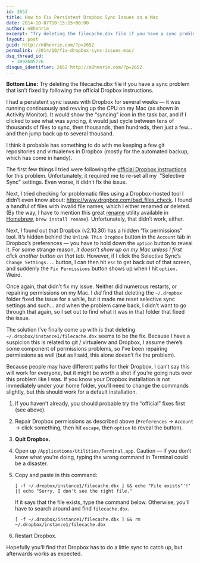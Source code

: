 ```yaml
---
id: 2652
title: How to Fix Persistent Dropbox Sync Issues on a Mac
date: 2014-10-07T10:15:15+00:00
author: n8henrie
excerpt: "Try deleting the filecache.dbx file if you have a sync problem that isn't fixed by following the official Dropbox instructions."
layout: post
guid: http://n8henrie.com/?p=2652
permalink: /2014/10/fix-dropbox-sync-issues-mac/
dsq_thread_id:
  - 3092605726
disqus_identifier: 2652 http://n8henrie.com/?p=2652
---
```

**Bottom Line:** Try deleting the filecache.dbx file if you have a sync problem that isn’t fixed by following the official Dropbox instructions.<!--more-->

I had a persistent sync issues with Dropbox for several weeks — it was running continuously and revving up the CPU on my Mac (as shown in Activity Monitor). It would show the “syncing” icon in the task bar, and if I clicked to see what was syncing, it would just cycle between tens of thousands of files to sync, then thousands, then hundreds, then just a few… and then jump back up to several thousand.

I think it probable has something to do with me keeping a few git repositories and virtualenvs in Dropbox (mostly for the automated backup, which has come in handy).

The first few things I tried were following the <a target="_blank" href="https://www.dropbox.com/en/help/72">official Dropbox instructions</a> for this problem. Unfortunately, it required me to re-set all my  “Selective Sync” settings. Even worse, it didn’t fix the issue.

Next, I tried checking for problematic files using a Dropbox-hosted tool I didn’t even know about: <a target="_blank" href="https://www.dropbox.com/bad_files_check">https://www.dropbox.com/bad_files_check</a>. I found a handful of files with invalid file names, which I either renamed or deleted. (By the way, I have to mention this great <a target="_blank" href="http://plasmasturm.org/code/rename">rename</a> utility available in <a target="_blank" href="http://brew.sh/" title="Homebrew — The missing package manager for OS X">Homebrew</a>, `brew install rename`). Unfortunately, that didn’t work, either.

Next, I found out that Dropbox (v2.10.30) has a hidden “fix permissions” tool. It’s hidden behind the `Unlink This Dropbox` button in the `Account` tab in Dropbox’s preferences — you have to hold down the `option` button to reveal it. For some strange reason, _it doesn’t show up on my Mac unless I first click another button on that tab_. However, if I click the Selective Sync’s `Change Settings...` button, I can then hit `esc` to get back out of that screen, and suddenly the `Fix Permissions` button shows up when I hit `option.` Weird.

Once again, that didn’t fix my issue. Neither did numerous restarts, or repairing permissions on my Mac. I _did_ find that deleting the `~/.dropbox` folder fixed the issue for a while, but it made me reset selective sync settings and such… and when the problem came back, I didn’t want to go through that again, so I set out to find what it was in that folder that fixed the issue.

The solution I’ve finally come up with is that deleting `~/.dropbox/instance1/filecache.dbx` seems to be the fix. Because I have a suspicion this is related to git / virtualenv and Dropbox, I assume there’s some component of permissions problems, so I’ve been repairing permissions as well (but as I said, this alone doesn’t fix the problem).

Because people may have different paths for their Dropbox, I can’t say this will work for everyone, but it might be worth a shot if you’re going nuts over this problem like I was. If you know your Dropbox installation is not immediately under your home folder, you’ll need to change the commands slightly, but this should work for a default installation.

1. If you haven’t already, you should probable try the “official” fixes first (see above).
1. Repair Dropbox permissions as described above (`Preferences` -> `Account` -> click something, then hit `escape`, then `option` to reveal the button).
1. **Quit Dropbox.**
1. Open up `/Applications/Utilities/Terminal.app`. Caution — if you don’t know what you’re doing, typing the wrong command in Terminal could be a disaster.
1. Copy and paste in this command:

    <pre><code class="language-bash highlighter-rouge">[ -f ~/.dropbox/instance1/filecache.dbx ] && echo "File exists"'!' || echo "Sorry, I don't see the right file."</code></pre>

    If it says that the file exists, type the command below. Otherwise, you'll have to search around and find `filecache.dbx`.

    <pre><code class="language-bash highlighter-rouge">[ -f ~/.dropbox/instance1/filecache.dbx ] && rm ~/.dropbox/instance1/filecache.dbx</code></pre>

1. Restart Dropbox.

Hopefully you'll find that Dropbox has to do a little sync to catch up, but afterwards works as expected.
